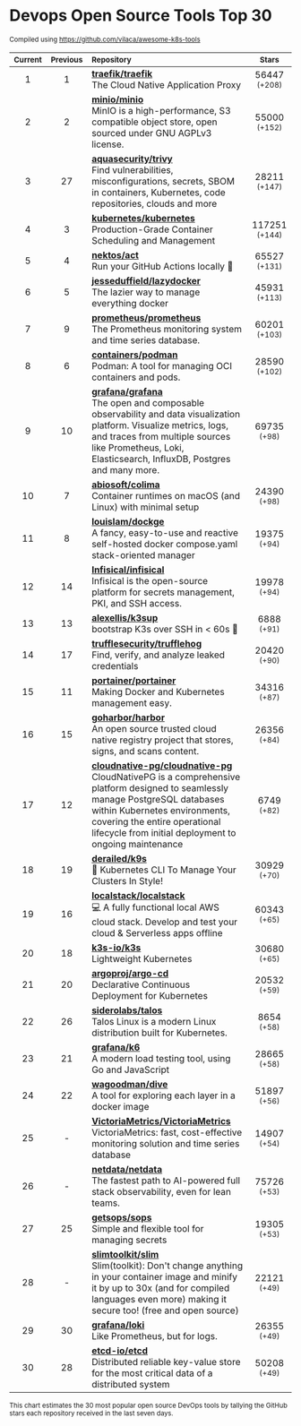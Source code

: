 # Devops Open Source Tools Top 30
<sup>Compiled using https://github.com/vilaca/awesome-k8s-tools</sup>
<div align="center">

|<sub>Current</sub>|<sub>Previous</sub>|<sub>Repository</sub>|<sub>Stars</sub>|
|:---:|:---:|:---|:---:|
|1|1|[**traefik/traefik**](https://github.com/traefik/traefik)<br/>The Cloud Native Application Proxy|56447 <sup>(+208)</sup>|
|2|2|[**minio/minio**](https://github.com/minio/minio)<br/>MinIO is a high-performance, S3 compatible object store, open sourced under GNU AGPLv3 license.|55000 <sup>(+152)</sup>|
|3|27|[**aquasecurity/trivy**](https://github.com/aquasecurity/trivy)<br/>Find vulnerabilities, misconfigurations, secrets, SBOM in containers, Kubernetes, code repositories, clouds and more|28211 <sup>(+147)</sup>|
|4|3|[**kubernetes/kubernetes**](https://github.com/kubernetes/kubernetes)<br/>Production-Grade Container Scheduling and Management|117251 <sup>(+144)</sup>|
|5|4|[**nektos/act**](https://github.com/nektos/act)<br/>Run your GitHub Actions locally 🚀|65527 <sup>(+131)</sup>|
|6|5|[**jesseduffield/lazydocker**](https://github.com/jesseduffield/lazydocker)<br/>The lazier way to manage everything docker|45931 <sup>(+113)</sup>|
|7|9|[**prometheus/prometheus**](https://github.com/prometheus/prometheus)<br/>The Prometheus monitoring system and time series database.|60201 <sup>(+103)</sup>|
|8|6|[**containers/podman**](https://github.com/containers/podman)<br/>Podman: A tool for managing OCI containers and pods.|28590 <sup>(+102)</sup>|
|9|10|[**grafana/grafana**](https://github.com/grafana/grafana)<br/>The open and composable observability and data visualization platform. Visualize metrics, logs, and traces from multiple sources like Prometheus, Loki, Elasticsearch, InfluxDB, Postgres and many more. |69735 <sup>(+98)</sup>|
|10|7|[**abiosoft/colima**](https://github.com/abiosoft/colima)<br/>Container runtimes on macOS (and Linux) with minimal setup|24390 <sup>(+98)</sup>|
|11|8|[**louislam/dockge**](https://github.com/louislam/dockge)<br/>A fancy, easy-to-use and reactive self-hosted docker compose.yaml stack-oriented manager|19375 <sup>(+94)</sup>|
|12|14|[**Infisical/infisical**](https://github.com/Infisical/infisical)<br/>Infisical is the open-source platform for secrets management, PKI, and SSH access.|19978 <sup>(+94)</sup>|
|13|13|[**alexellis/k3sup**](https://github.com/alexellis/k3sup)<br/>bootstrap K3s over SSH in < 60s 🚀|6888 <sup>(+91)</sup>|
|14|17|[**trufflesecurity/trufflehog**](https://github.com/trufflesecurity/trufflehog)<br/>Find, verify, and analyze leaked credentials|20420 <sup>(+90)</sup>|
|15|11|[**portainer/portainer**](https://github.com/portainer/portainer)<br/>Making Docker and Kubernetes management easy.|34316 <sup>(+87)</sup>|
|16|15|[**goharbor/harbor**](https://github.com/goharbor/harbor)<br/>An open source trusted cloud native registry project that stores, signs, and scans content.|26356 <sup>(+84)</sup>|
|17|12|[**cloudnative-pg/cloudnative-pg**](https://github.com/cloudnative-pg/cloudnative-pg)<br/>CloudNativePG is a comprehensive platform designed to seamlessly manage PostgreSQL databases within Kubernetes environments, covering the entire operational lifecycle from initial deployment to ongoing maintenance|6749 <sup>(+82)</sup>|
|18|19|[**derailed/k9s**](https://github.com/derailed/k9s)<br/>🐶 Kubernetes CLI To Manage Your Clusters In Style!|30929 <sup>(+70)</sup>|
|19|16|[**localstack/localstack**](https://github.com/localstack/localstack)<br/>💻 A fully functional local AWS cloud stack. Develop and test your cloud & Serverless apps offline|60343 <sup>(+65)</sup>|
|20|18|[**k3s-io/k3s**](https://github.com/k3s-io/k3s)<br/>Lightweight Kubernetes|30680 <sup>(+65)</sup>|
|21|20|[**argoproj/argo-cd**](https://github.com/argoproj/argo-cd)<br/>Declarative Continuous Deployment for Kubernetes|20532 <sup>(+59)</sup>|
|22|26|[**siderolabs/talos**](https://github.com/siderolabs/talos)<br/>Talos Linux is a modern Linux distribution built for Kubernetes.|8654 <sup>(+58)</sup>|
|23|21|[**grafana/k6**](https://github.com/grafana/k6)<br/>A modern load testing tool, using Go and JavaScript|28665 <sup>(+58)</sup>|
|24|22|[**wagoodman/dive**](https://github.com/wagoodman/dive)<br/>A tool for exploring each layer in a docker image|51897 <sup>(+56)</sup>|
|25|-|[**VictoriaMetrics/VictoriaMetrics**](https://github.com/VictoriaMetrics/VictoriaMetrics)<br/>VictoriaMetrics: fast, cost-effective monitoring solution and time series database|14907 <sup>(+54)</sup>|
|26|-|[**netdata/netdata**](https://github.com/netdata/netdata)<br/>The fastest path to AI-powered full stack observability, even for lean teams.|75726 <sup>(+53)</sup>|
|27|25|[**getsops/sops**](https://github.com/getsops/sops)<br/>Simple and flexible tool for managing secrets|19305 <sup>(+53)</sup>|
|28|-|[**slimtoolkit/slim**](https://github.com/slimtoolkit/slim)<br/>Slim(toolkit): Don't change anything in your container image and minify it by up to 30x (and for compiled languages even more) making it secure too! (free and open source)|22121 <sup>(+49)</sup>|
|29|30|[**grafana/loki**](https://github.com/grafana/loki)<br/>Like Prometheus, but for logs.|26355 <sup>(+49)</sup>|
|30|28|[**etcd-io/etcd**](https://github.com/etcd-io/etcd)<br/>Distributed reliable key-value store for the most critical data of a distributed system|50208 <sup>(+49)</sup>|


</div>

<sub>This chart estimates the 30 most popular open source DevOps tools by tallying the GitHub stars each repository received in the last seven days.</sub>
